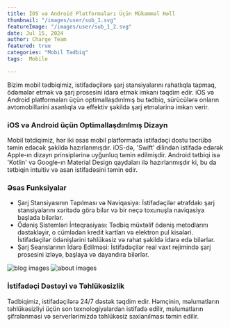 ```yaml
---
title: İOS və Android Platformaları Üçün Mükəmməl Həll
thumbnail: "/images/user/sub_1.svg"
featureImage: "/images/user/sub_1_2.svg"
date: Jul 15, 2024
author: Charge Team
featured: true
categories: "Mobil Tədbiq"
tags:  Mobile

---
```


Bizim mobil tədbiqimiz, istifadəçilərə şarj stansiyalarını rahatlıqla tapmaq, ödəmələr etmək və şarj prosesini idarə etmək imkanı təqdim edir. iOS və Android platformaları üçün optimallaşdırılmış bu tədbiq, sürücülərə onların avtomobillərini asanlıqla və effektiv şəkildə şarj etmələrinə imkan verir.

### iOS və Android üçün Optimallaşdırılmış Dizayn

Mobil tətdiqimiz, hər iki əsas mobil platformada istifadəçi dostu təcrübə təmin edəcək şəkildə hazırlanmışdır. iOS-də, 'Swift' dilindən istifadə edərək Apple-ın dizayn prinsiplərinə uyğunluq təmin edilmişdir. Android tətbiqi isə 'Kotlin' və Google-ın Material Design qaydaları ilə hazırlanmışdır ki, bu da tətbiqin intuitiv və asan istifadəsini təmin edir.


### Əsas Funksiyalar

- Şarj Stansiyasının Tapılması və Naviqasiya: İstifadəçilər ətrafdakı şarj stansiyalarını xəritədə görə bilər və bir neçə toxunuşla naviqasiya başlada bilərlər.
- Ödəniş Sistemləri İnteqrasiyası: Tədbiq müxtəlif ödəniş metodlarını dəstəkləyir, o cümlədən kredit kartları və elektron pul kisələri. İstifadəçilər ödənişlərini təhlükəsiz və rahat şəkildə idarə edə bilərlər.
- Şarj Seanslarının İdarə Edilməsi: İstifadəçilər real vaxt rejimində şarj prosesini izləyə, başlaya və dayandıra bilərlər.

![blog images](/images/user/mobile_blog_1.webp)
![about images](/images/user/mobile_blog_2.jpg)

### İstifadəçi Dəstəyi və Təhlükəsizlik

Tədbiqimiz, istifadəçilərə 24/7 dəstək təqdim edir. Həmçinin, məlumatların təhlükəsizliyi üçün son texnologiyalardan istifadə edilir, məlumatların şifrələnməsi və serverlərimizdə təhlükəsiz saxlanılması təmin edilir.